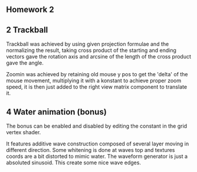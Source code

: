 
## Homework 2

## 2 Trackball

Trackball was achieved by using given projection formulae and the normalizing the result, taking cross product of the starting and ending vectors gave the rotation axis and arcsine of the length of the cross product gave the angle.

Zoomin was achieved by retaining old mouse y pos to get the 'delta' of the mouse movement, multiplying it with a konstant to achieve proper zoom speed, it is then just added to the right view matrix component to translate it. 

## 4 Water animation (bonus)
The bonus can be enabled and disabled by editing the constant in the grid vertex shader.

It features additive wave construction composed of several layer moving in different direction. Some whitening is done at waves top and textures coords are a bit distorted to mimic water. The waveform generator is just a absoluted sinusoid. This create some nice wave edges.
